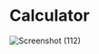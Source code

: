 # Calculator
![Screenshot (112)](https://github.com/jmdrajgupta/Calculator/assets/118257845/771e427e-3882-4e0f-aeed-1d0ac1cd3c86)
